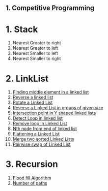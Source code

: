## 1. Competitive Programming
   # 1. Stack
   1. Nearest Greater to right<br>
   2. Nearest Greater to left<br>
   3. Nearest Smaller to left<br>
   4. Nearest Smaller to right<br>
   # 2. LinkList
   1. [Finding middle element in a linked list](https://practice.geeksforgeeks.org/problems/finding-middle-element-in-a-linked-list/1)<br>
   2. [Reverse a linked list](https://practice.geeksforgeeks.org/problems/reverse-a-linked-list/1)<br>
   3. [Rotate a Linked List](https://practice.geeksforgeeks.org/problems/rotate-a-linked-list/1)<br>
   4. [Reverse a Linked List in groups of given size](https://practice.geeksforgeeks.org/problems/reverse-a-linked-list-in-groups-of-given-size/1)<br>
   5. [Intersection point in Y shaped linked lists](https://practice.geeksforgeeks.org/problems/intersection-point-in-y-shapped-linked-lists/1/)<br>
   6. [Detect Loop in linked list](https://practice.geeksforgeeks.org/problems/detect-loop-in-linked-list/1)<br>
   7. [Remove loop in Linked List](https://practice.geeksforgeeks.org/problems/remove-loop-in-linked-list/1)<br>
   8. [Nth node from end of linked list](https://practice.geeksforgeeks.org/problems/nth-node-from-end-of-linked-list/1)<br>
   9. [Flattening a Linked List](https://practice.geeksforgeeks.org/problems/flattening-a-linked-list/1)<br>
   10. [Merge two sorted Linked Lists](https://practice.geeksforgeeks.org/problems/merge-two-sorted-linked-lists/1)<br>
   11. [Pairwise swap of Linked List](https://practice.geeksforgeeks.org/problems/pairwise-swap-elements-of-a-linked-list-by-swapping-data/1)<br>
   
   # 3. Recursion
   1. [Flood fill Algorithm](https://practice.geeksforgeeks.org/problems/flood-fill-algorithm1856/1)
   2. [Number of paths](https://practice.geeksforgeeks.org/problems/number-of-paths0926/1)
